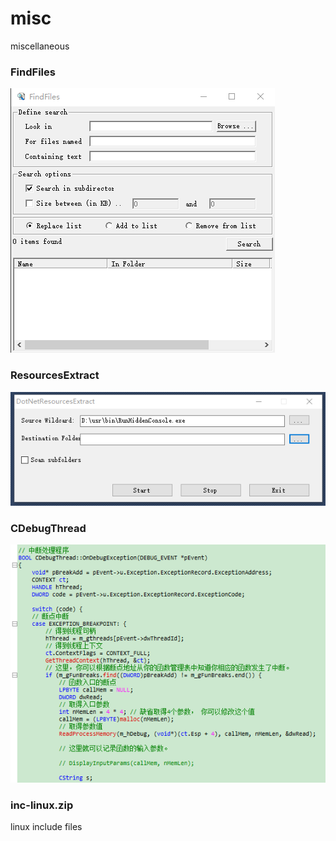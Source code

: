 # misc
miscellaneous

### FindFiles
![FindFiles](https://github.com/sleepreading/res/blob/master/FindFiles.png)

### ResourcesExtract
![ResourcesExtract](https://github.com/sleepreading/res/blob/master/ResourcesExtract.png)

### CDebugThread
![CDebugThread](https://github.com/sleepreading/res/blob/master/CDebugThread.png)

### inc-linux.zip
linux include files
